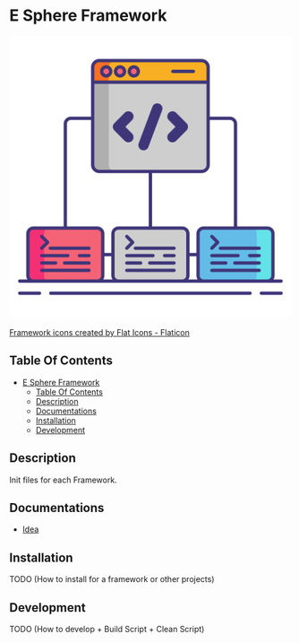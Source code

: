# E Sphere Framework

![Icon](./icon.png)

[Framework icons created by Flat Icons - Flaticon](https://www.flaticon.com/free-icons/framework)

## Table Of Contents

- [E Sphere Framework](#e-sphere-framework)
  - [Table Of Contents](#table-of-contents)
  - [Description](#description)
  - [Documentations](#documentations)
  - [Installation](#installation)
  - [Development](#development)

## Description

Init files for each Framework.

## Documentations

- [Idea](./docs/idea.md)

## Installation

TODO (How to install for a framework or other projects)

## Development

TODO (How to develop + Build Script + Clean Script)
